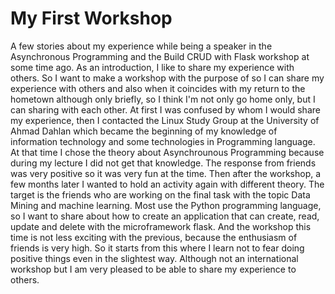 # My First Workshop



A few stories about my experience while being a speaker in the Asynchronous Programming and the Build CRUD with Flask workshop at some time ago. As an introduction, I like to share my experience with others. So I want to make a workshop with the purpose of so I can share my experience with others and also when it coincides with my return to the hometown although only briefly, so I think I'm not only go home only, but I can sharing with each other. At first I was confused by whom I would share my experience, then I contacted the Linux Study Group at the University of Ahmad Dahlan which became the beginning of my knowledge of information technology and some technologies in Programming language. At that time I chose the theory about Asynchrounous Programming because during my lecture I did not get that knowledge. The response from friends was very positive so it was very fun at the time. Then after the workshop, a few months later I wanted to hold an activity again with different theory. The target is the friends who are working on the final task with the topic Data Mining and machine learning. Most use the Python programming language, so I want to share about how to create an application that can create, read, update and delete with the microframework flask. And the workshop this time is not less exciting with the previous, because the enthusiasm of friends is very high. So it starts from this where I learn not to fear doing positive things even in the slightest way. Although not an international workshop but I am very pleased to be able to share my experience to others.
<!--more-->